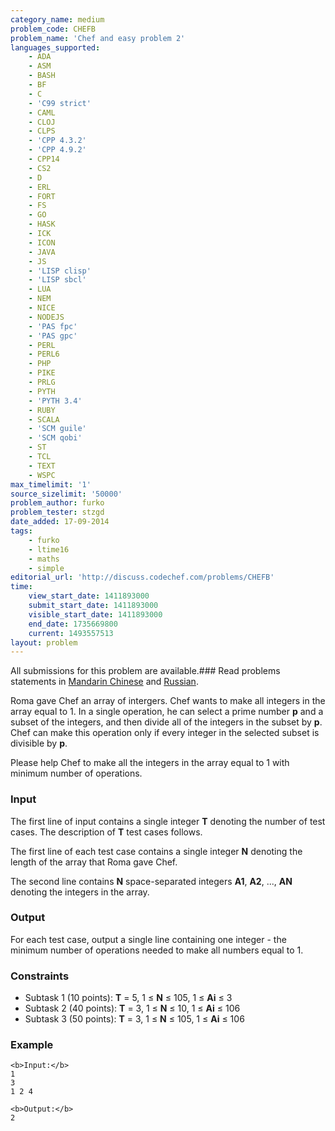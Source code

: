 ```yaml
---
category_name: medium
problem_code: CHEFB
problem_name: 'Chef and easy problem 2'
languages_supported:
    - ADA
    - ASM
    - BASH
    - BF
    - C
    - 'C99 strict'
    - CAML
    - CLOJ
    - CLPS
    - 'CPP 4.3.2'
    - 'CPP 4.9.2'
    - CPP14
    - CS2
    - D
    - ERL
    - FORT
    - FS
    - GO
    - HASK
    - ICK
    - ICON
    - JAVA
    - JS
    - 'LISP clisp'
    - 'LISP sbcl'
    - LUA
    - NEM
    - NICE
    - NODEJS
    - 'PAS fpc'
    - 'PAS gpc'
    - PERL
    - PERL6
    - PHP
    - PIKE
    - PRLG
    - PYTH
    - 'PYTH 3.4'
    - RUBY
    - SCALA
    - 'SCM guile'
    - 'SCM qobi'
    - ST
    - TCL
    - TEXT
    - WSPC
max_timelimit: '1'
source_sizelimit: '50000'
problem_author: furko
problem_tester: stzgd
date_added: 17-09-2014
tags:
    - furko
    - ltime16
    - maths
    - simple
editorial_url: 'http://discuss.codechef.com/problems/CHEFB'
time:
    view_start_date: 1411893000
    submit_start_date: 1411893000
    visible_start_date: 1411893000
    end_date: 1735669800
    current: 1493557513
layout: problem
---
```

All submissions for this problem are available.###  Read problems statements in [Mandarin Chinese](http://www.codechef.com/download/translated/LTIME16/mandarin/CHEFB.pdf) and [Russian](http://www.codechef.com/download/translated/LTIME16/russian/CHEFB.pdf).

Roma gave Chef an array of intergers.
Chef wants to make all integers in the array equal to 1.
In a single operation, he can select a prime number **p** and a subset of the integers, and then divide all of the integers in the subset by **p**.
Chef can make this operation only if every integer in the selected subset is divisible by **p**.

Please help Chef to make all the integers in the array equal to 1 with minimum number of operations.

### Input

The first line of input contains a single integer **T** denoting the number of test cases. The description of **T** test cases follows.

The first line of each test case contains a single integer **N** denoting the length of the array that Roma gave Chef.

The second line contains **N** space-separated integers **A1**, **A2**, ..., **AN** denoting the integers in the array.

### Output

For each test case, output a single line containing one integer - the minimum number of operations needed to make all numbers equal to 1.

### Constraints

- Subtask 1 (10 points): **T** = 5, 1 ≤ **N** ≤ 105, 1 ≤ **Ai** ≤ 3
- Subtask 2 (40 points): **T** = 3, 1 ≤ **N** ≤ 10, 1 ≤ **Ai** ≤ 106
- Subtask 3 (50 points): **T** = 3, 1 ≤ **N** ≤ 105, 1 ≤ **Ai** ≤ 106

### Example

```
<b>Input:</b>
1
3
1 2 4

<b>Output:</b>
2

```